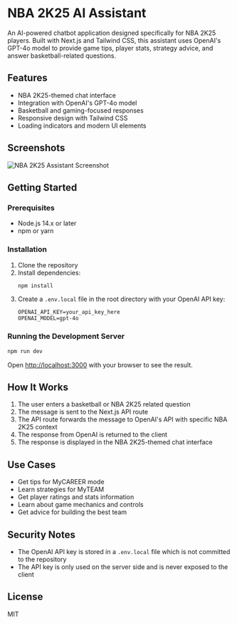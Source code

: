 # NBA 2K25 AI Assistant

An AI-powered chatbot application designed specifically for NBA 2K25 players. Built with Next.js and Tailwind CSS, this assistant uses OpenAI's GPT-4o model to provide game tips, player stats, strategy advice, and answer basketball-related questions.

## Features

- NBA 2K25-themed chat interface
- Integration with OpenAI's GPT-4o model
- Basketball and gaming-focused responses
- Responsive design with Tailwind CSS
- Loading indicators and modern UI elements

## Screenshots

![NBA 2K25 Assistant Screenshot](screenshot.png)

## Getting Started

### Prerequisites

- Node.js 14.x or later
- npm or yarn

### Installation

1. Clone the repository
2. Install dependencies:
   ```bash
   npm install
   ```
3. Create a `.env.local` file in the root directory with your OpenAI API key:
   ```
   OPENAI_API_KEY=your_api_key_here
   OPENAI_MODEL=gpt-4o
   ```

### Running the Development Server

```bash
npm run dev
```

Open [http://localhost:3000](http://localhost:3000) with your browser to see the result.

## How It Works

1. The user enters a basketball or NBA 2K25 related question
2. The message is sent to the Next.js API route
3. The API route forwards the message to OpenAI's API with specific NBA 2K25 context
4. The response from OpenAI is returned to the client
5. The response is displayed in the NBA 2K25-themed chat interface

## Use Cases

- Get tips for MyCAREER mode
- Learn strategies for MyTEAM
- Get player ratings and stats information
- Learn about game mechanics and controls
- Get advice for building the best team

## Security Notes

- The OpenAI API key is stored in a `.env.local` file which is not committed to the repository
- The API key is only used on the server side and is never exposed to the client

## License

MIT
